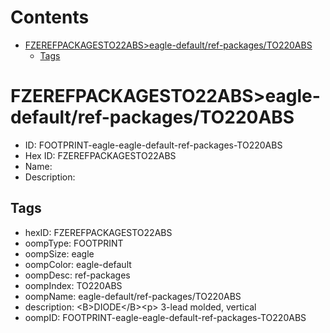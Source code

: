 



Contents
========

* [FZEREFPACKAGESTO22ABS>eagle-default/ref-packages/TO220ABS](#fzerefpackagesto22abseagle-defaultref-packagesto220abs)
	* [Tags](#tags)

# FZEREFPACKAGESTO22ABS>eagle-default/ref-packages/TO220ABS

- ID: FOOTPRINT-eagle-eagle-default-ref-packages-TO220ABS
- Hex ID: FZEREFPACKAGESTO22ABS
- Name: 
- Description: 

## Tags

- hexID: FZEREFPACKAGESTO22ABS
- oompType: FOOTPRINT
- oompSize: eagle
- oompColor: eagle-default
- oompDesc: ref-packages
- oompIndex: TO220ABS
- oompName: eagle-default/ref-packages/TO220ABS
- description: &lt;B&gt;DIODE&lt;/B&gt;&lt;p&gt;&#xD;
3-lead molded, vertical
- oompID: FOOTPRINT-eagle-eagle-default-ref-packages-TO220ABS

